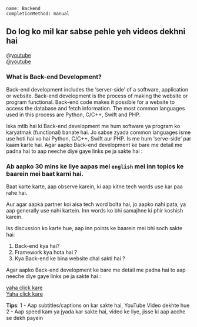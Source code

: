 ```ngMeta
name: Backend
completionMethod: manual
```


## Do log ko mil kar sabse pehle yeh videos dekhni hai
@[youtube](xXpwMzyhBqI&t=335s)<br>
@[youtube](j9wWPEmxSZg)


### What is Back-end Development?

Back-end development includes the ‘server-side’ of a software, application or website.  Back-end development is the process of making the website or program functional. Back-end code makes it possible for a website to access the database and fetch information. The most common languages used in this process are Python, C/C++, Swift  and PHP. 

Iska mtlb hai ki Back-end development me hum software ya program ko karyatmak (functional) banate hai. Jo sabse zyada common languages isme use hoti hai vo hai Python, C/C++, Swift  aur PHP. Is me hum ‘serve-side’ par kaam karte hai.
Agar aapko Back-end development ke bare me detail me padna hai to aap neeche diye gaye links pe ja sakte hai :

### Ab aapko 30 mins ke liye aapas mei `english` mei inn topics ke baarein mei baat karni hai.
Baat karte karte, aap observe karein, ki aap kitne tech words use kar paa rahe hai.

Aur agar aapka partner koi aisa tech word bolta hai, jo aapko nahi pata, ya aap generally use nahi kartein. Inn words ko bhi samajhne ki phir koshish karein.

Iss discussion ko karte hue, aap inn points ke baarein mei bhi soch sakte hai:

1. Back-end kya hai?
2. Framework kya hota hai ?
3. Kya Back-end ke bina website chal sakti hai ?


Agar aapko Back-end development ke bare me detail me padna hai to aap neeche diye gaye links pe ja sakte hai :

<span><a href="https://en.wikipedia.org/wiki/Front_and_back_ends">yaha click kare</a></span><br>
<span><a href="https://www.coursereport.com/blog/front-end-development-vs-back-end-development-where-to-start">Yaha click kare</a></span>

**Tips**:
1 - Aap subtitles/captions on kar sakte hai, YouTube Video dekhte hue
2 - Aap speed kam ya jyada kar sakte hai, video ke liye, jisse ki aap acche se dekh payein
